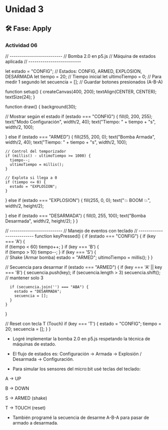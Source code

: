 # Unidad 3


## 🛠 Fase: Apply

###  Actividad 06



// --------------------------
// Bomba 2.0 en p5.js
// Máquina de estados aplicada
// --------------------------

let estado = "CONFIG";    // Estados: CONFIG, ARMED, EXPLOSION, DESARMADA
let tiempo = 20;          // Tiempo inicial
let ultimoTiempo = 0;     // Para medir 1 segundo
let secuencia = [];       // Guardar botones presionados (A-B-A)

function setup() {
  createCanvas(400, 200);
  textAlign(CENTER, CENTER);
  textSize(24);
}

function draw() {
  background(30);

  // Mostrar según el estado
  if (estado === "CONFIG") {
    fill(0, 200, 255);
    text("Modo Configuración", width/2, 40);
    text("Tiempo: " + tiempo + "s", width/2, 100);

  } else if (estado === "ARMED") {
    fill(255, 200, 0);
    text("Bomba Armada", width/2, 40);
    text("Tiempo: " + tiempo + "s", width/2, 100);

    // Control del temporizador
    if (millis() - ultimoTiempo >= 1000) {
      tiempo--;
      ultimoTiempo = millis();
    }

    // Explota si llega a 0
    if (tiempo <= 0) {
      estado = "EXPLOSION";
    }

  } else if (estado === "EXPLOSION") {
    fill(255, 0, 0);
    text("💥 BOOM 💥", width/2, height/2);

  } else if (estado === "DESARMADA") {
    fill(0, 255, 100);
    text("Bomba Desarmada", width/2, height/2);
  }
}

// --------------------------
// Manejo de eventos con teclado
// --------------------------
function keyPressed() {
  if (estado === "CONFIG") {
    if (key === 'A') {      
      if (tiempo < 60) tiempo++;
    }
    if (key === 'B') {      
      if (tiempo > 10) tiempo--;
    }
    if (key === 'S') {      
      // Shake (Armar bomba)
      estado = "ARMED";
      ultimoTiempo = millis();
    }
  }

  // Secuencia para desarmar
  if (estado === "ARMED") {
    if (key === 'A' || key === 'B') {
      secuencia.push(key);
      if (secuencia.length > 3) secuencia.shift(); // mantener solo 3

      if (secuencia.join('') === "ABA") {
        estado = "DESARMADA";
        secuencia = [];
      }
    }
  }

  // Reset con tecla T (Touch)
  if (key === 'T') {
    estado = "CONFIG";
    tiempo = 20;
    secuencia = [];
  }
}



- Logré implementar la bomba 2.0 en p5.js respetando la técnica de máquinas de estado.

- El flujo de estados es: Configuración → Armada → Explosión / Desarmada → Configuración.

- Para simular los sensores del micro:bit usé teclas del teclado:

A → UP

B → DOWN

S → ARMED (shake)

T → TOUCH (reset)

- También programé la secuencia de desarme A-B-A para pasar de armado a desarmada.




